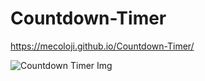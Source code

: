 # Countdown-Timer

https://mecoloji.github.io/Countdown-Timer/

![Countdown Timer Img](https://user-images.githubusercontent.com/100859313/183650778-9f8ba960-6434-49e4-b8b2-1ac4ef54d1f4.png)
